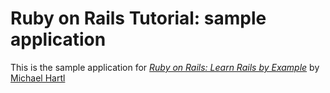 # Ruby on Rails Tutorial: sample application

This is the sample application for
[*Ruby on Rails: Learn Rails by Example*](http://railstutorial.org/)
by [Michael Hartl](http://michaelhartl.com/)
